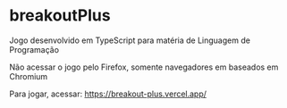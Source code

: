 # breakoutPlus
Jogo desenvolvido em TypeScript para matéria de Linguagem de Programação

Não acessar o jogo pelo Firefox, somente navegadores em baseados em Chromium

Para jogar, acessar: https://breakout-plus.vercel.app/
